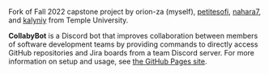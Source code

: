  Fork of Fall 2022 capstone project by orion-za (myself), [petitesofi](https://github.com/petitesofi), [nahara7](https://github.com/nahara7), and [kalyniy](https://github.com/kalyniy) from Temple University.
 
 **CollabyBot** is a Discord bot that improves collaboration between members of software development teams by providing commands to directly access GitHub repositories and Jira boards from a team Discord server. For more information on setup and usage, see [the GitHub Pages site](https://discodown.github.io/collabybot-fork/).

